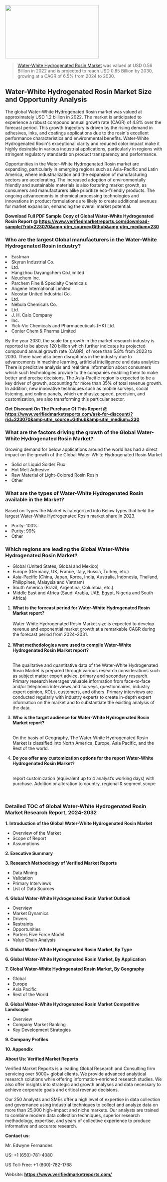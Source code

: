 <img src="https://ffe5etoiles.com/wp-content/uploads/2024/12/MST1-300x171.png" alt="" width="300" height="171" class="alignnone size-medium wp-image-20088" /><blockquote><p><p><a href="https://www.verifiedmarketreports.com/download-sample/?rid=223070&utm_source=Github&utm_medium=230" target="_blank">Water-White Hydrogenated Rosin Market</a> was valued at USD 0.56 Billion in 2022 and is projected to reach USD 0.85 Billion by 2030, growing at a CAGR of 6.5% from 2024 to 2030.</p></blockquote><p><h2>Water-White Hydrogenated Rosin Market Size and Opportunity Analysis</h2><p>The global Water-White Hydrogenated Rosin market was valued at approximately USD 1.2 billion in 2022. The market is anticipated to experience a robust compound annual growth rate (CAGR) of 4.8% over the forecast period. This growth trajectory is driven by the rising demand in adhesives, inks, and coatings applications due to the rosin's excellent performance characteristics and environmental benefits. Water-White Hydrogenated Rosin's exceptional clarity and reduced color impact make it highly desirable in various industrial applications, particularly in regions with stringent regulatory standards on product transparency and performance.</p><p>Opportunities in the Water-White Hydrogenated Rosin market are expanding, particularly in emerging regions such as Asia-Pacific and Latin America, where industrialization and the expansion of manufacturing sectors are accelerating. The increased adoption of environmentally friendly and sustainable materials is also fostering market growth, as consumers and manufacturers alike prioritize eco-friendly products. The ongoing advancements in chemical processing technologies and innovations in product formulations are likely to create additional avenues for market expansion, enhancing the overall market potential.</p></p><p class=""><strong>Download Full PDF Sample Copy of Global Water-White Hydrogenated Rosin Report @ <a href="https://www.verifiedmarketreports.com/download-sample/?rid=223070&amp;utm_source=Github&amp;utm_medium=230" target="_blank">https://www.verifiedmarketreports.com/download-sample/?rid=223070&amp;utm_source=Github&amp;utm_medium=230</a></strong></p><h3 id="" class="">Who are the largest Global manufacturers in the Water-White Hydrogenated Rosin industry?</h3><p><li>Eastman</li><li> Skyrun Industrial Co.</li><li> Ltd.</li><li> Hangzhou Dayangchem Co.Limited</li><li> Neuchem Inc.</li><li> Parchem Fine & Specialty Chemicals</li><li> Angene International Limited</li><li> Neostar United Industrial Co.</li><li> Ltd.</li><li> Nebula Chemicals Co.</li><li> Ltd.</li><li> J. H. Calo Company</li><li> Inc.</li><li> Yick-Vic Chemicals and Pharmaceuticals (HK) Ltd.</li><li> Conier Chem & Pharma Limited</li></p><div class=""><div class="" dir="" data-message-author-role="" data-message-id="" data-message-model-slug=""><div class=""><div class=""><div class=""><div class="" dir="" data-message-author-role="" data-message-id="" data-message-model-slug=""><div class=""><div class=""><p>By the year 2030, the scale for growth in the market research industry is reported to be above 120 billion which further indicates its projected compound annual growth rate (CAGR), of more than 5.8% from 2023 to 2030. There have also been disruptions in the industry due to advancements in machine learning, artificial intelligence and data analytics There is predictive analysis and real time information about consumers which such technologies provide to the companies enabling them to make better and precise decisions. The Asia-Pacific region is expected to be a key driver of growth, accounting for more than 35% of total revenue growth. In addition, new innovative techniques such as mobile surveys, social listening, and online panels, which emphasize speed, precision, and customization, are also transforming this particular sector.</p><p><strong>Get Discount On The Purchase Of This Report @&nbsp; <a href="https://www.verifiedmarketreports.com/ask-for-discount/?rid=223070&amp;utm_source=Github&amp;utm_medium=230" target="_blank">https://www.verifiedmarketreports.com/ask-for-discount/?rid=223070&amp;utm_source=Github&amp;utm_medium=230</a></strong></p></div></div></div></div></div></div></div></div><h3 id="" class="">What are the factors driving the growth of the Global Water-White Hydrogenated Rosin Market?</h3><p id="" class="">Growing demand for below applications around the world has had a direct impact on the growth of the Global Water-White Hydrogenated Rosin Market</p><p id="" class=""><li>Solid or Liquid Solder Flux</li><li> Hot Melt Adhesive</li><li> Raw Material of Light-Colored Rosin Resin</li><li> Other</li></p><h3 id="" class="">What are the types of Water-White Hydrogenated Rosin available in the Market?</h3><p id="" class="">Based on Types the Market is categorized into Below types that held the largest Water-White Hydrogenated Rosin market share In 2023.</p><p id="" class=""><li>Purity: 100%</li><li> Purity: 99%</li><li> Other</li></p><h3 id="" class="">Which regions are leading the Global Water-White Hydrogenated Rosin Market?</h3><ul><li>Global (United States, Global and Mexico)</li><li>Europe (Germany, UK, France, Italy, Russia, Turkey, etc.)</li><li>Asia-Pacific (China, Japan, Korea, India, Australia, Indonesia, Thailand, Philippines, Malaysia and Vietnam)</li><li>South America (Brazil, Argentina, Columbia, etc.)</li><li>Middle East and Africa (Saudi Arabia, UAE, Egypt, Nigeria and South Africa)</li></ul><p><ol><li><strong>What is the forecast period for Water-White Hydrogenated Rosin Market report?<br /></strong><br /><span data-sheets-root="1" data-sheets-value="{&quot;1&quot;:2,&quot;2&quot;:&quot;XXXX size is expected to develop revenue and exponential market growth at a remarkable CAGR during the forecast period from 2024&ndash;2030.&quot;}" data-sheets-userformat="{&quot;2&quot;:12674,&quot;4&quot;:{&quot;1&quot;:2,&quot;2&quot;:16776960},&quot;10&quot;:2,&quot;11&quot;:0,&quot;15&quot;:&quot;Arial&quot;,&quot;16&quot;:12}">Water-White Hydrogenated Rosin Market size is expected to develop revenue and exponential market growth at a remarkable CAGR during the forecast period from 2024&ndash;2031.</span><br /><br /></li><li><strong>What methodologies were used to compile Water-White Hydrogenated Rosin Market report?<br /><br /></strong><p>The qualitative and quantitative data of the&nbsp;Water-White Hydrogenated Rosin Market is prepared through various research considerations such as subject matter expert advice, primary and secondary research. Primary research leverages valuable information from face-to-face and/or telephonic interviews and surveys, questionnaires, industry expert opinion, KOLs, customers, and others. Primary interviews are conducted regularly with industry experts to create in-depth expert information on the market and to substantiate the existing analysis of the data.&nbsp;</p></li><li><strong>Who is the target audience for Water-White Hydrogenated Rosin Market report?<br /><br /></strong><p>On the basis of Geography, The&nbsp;Water-White Hydrogenated Rosin Market is classified into North America, Europe, Asia Pacific, and the Rest of the world.</p></li><li><strong>Do you offer any customization options for the report Water-White Hydrogenated Rosin Market?<br /><br /></strong><p>report customization (equivalent up to 4 analyst&rsquo;s working days) with purchase. Addition or alteration to country, regional &amp; segment scope</p><p>&nbsp;</p></li></ol></p><h3 id="" class="">Detailed TOC of Global Water-White Hydrogenated Rosin Market Research Report, 2024-2032</h3><p id="" class=""><strong>1. Introduction of the Global Water-White Hydrogenated Rosin Market</strong></p><ul><li>Overview of the Market</li><li>Scope of Report</li><li>Assumptions</li></ul><p id="" class=""><strong>2. Executive Summary</strong></p><p id="" class=""><strong>3. Research Methodology of&nbsp;Verified Market Reports</strong></p><ul><li>Data Mining</li><li>Validation</li><li>Primary Interviews</li><li>List of Data Sources</li></ul><p id="" class=""><strong>4. Global Water-White Hydrogenated Rosin Market Outlook</strong></p><ul><li>Overview</li><li>Market Dynamics</li><li>Drivers</li><li>Restraints</li><li>Opportunities</li><li>Porters Five Force Model</li><li>Value Chain Analysis</li></ul><p id="" class=""><strong>5. Global Water-White Hydrogenated Rosin Market, By&nbsp;Type</strong></p><p id="" class=""><strong>6. Global Water-White Hydrogenated Rosin Market, By Application</strong></p><p id="" class=""><strong>7. Global Water-White Hydrogenated Rosin Market, By Geography</strong></p><ul><li>Global</li><li>Europe</li><li>Asia Pacific</li><li>Rest of the World</li></ul><p id="" class=""><strong>8. Global Water-White Hydrogenated Rosin Market Competitive Landscape</strong></p><ul><li>Overview</li><li>Company Market Ranking</li><li>Key Development Strategies</li></ul><p id="" class=""><strong>9. Company Profiles</strong></p><p id="" class=""><strong>10. Appendix</strong></p><p id="" class=""><strong>About Us: Verified Market Reports</strong></p><p id="" class="">Verified Market Reports is a leading Global Research and Consulting firm servicing over 5000+ global clients. We provide advanced analytical research solutions while offering information-enriched research studies. We also offer insights into strategic and growth analyses and data necessary to achieve corporate goals and critical revenue decisions.</p><p id="" class="">Our 250 Analysts and SMEs offer a high level of expertise in data collection and governance using industrial techniques to collect and analyze data on more than 25,000 high-impact and niche markets. Our analysts are trained to combine modern data collection techniques, superior research methodology, expertise, and years of collective experience to produce informative and accurate research.</p><p id="" class=""><strong>Contact us:</strong></p><p id="" class="">Mr. Edwyne Fernandes</p><p id="" class="">US: +1 (650)-781-4080</p><p id="" class="">US Toll-Free: +1 (800)-782-1768</p><p id="" class="">Website: <a target="" data-test-app-aware-link=""><strong>https://www.verifiedmarketreports.com/</strong></a></p>
